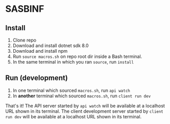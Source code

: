 # SASBINF

## Install

1. Clone repo
2. Download and install dotnet sdk 8.0
3. Download and install npm
4. Run `source macros.sh` on repo root dir inside a Bash terminal.
5. In the same terminal in which you ran `source`, run `install`

## Run (development)

1. In one terminal which sourced `macros.sh`, run `api watch`
2. In **another** terminal which sourced `macros.sh`, run `client run dev`

That's it!
The API server started by `api watch` will be available at a localhost URL shown in its terminal.
The client development server started by `client run dev` will be available at a localhost URL shown in its terminal.
